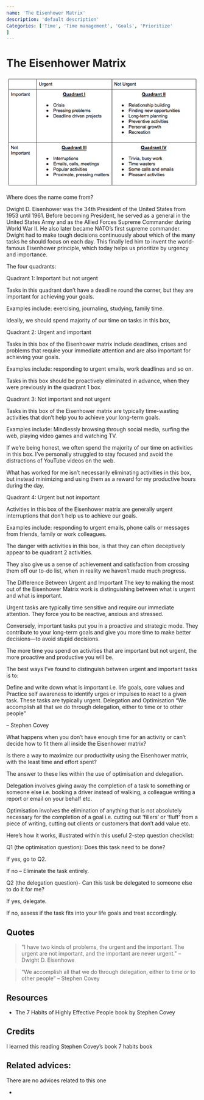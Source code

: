 ```yaml
---
name: 'The Eisenhower Matrix'
description: 'default description'
Categories: ['Time', 'Time management', 'Goals', 'Prioritize'
]
---
```

# The Eisenhower Matrix


![The Eisenhower Matrix](./assets/eisenhower-matrix.png)


Where does the name come from?

Dwight D. Eisenhower was the 34th President of the United States from 1953 until 1961. Before becoming President, he served as a general in the United States Army and as the Allied Forces Supreme Commander during World War II. He also later became NATO’s first supreme commander. Dwight had to make tough decisions continuously about which of the many tasks he should focus on each day. This finally led him to invent the world-famous Eisenhower principle, which today helps us prioritize by urgency and importance.

The four quadrants:

Quadrant 1: Important but not urgent

Tasks in this quadrant don’t have a deadline round the corner, but they are important for achieving your goals.

Examples include: exercising, journaling, studying, family time.

Ideally, we should spend majority of our time on tasks in this box,

Quadrant 2: Urgent and important

Tasks in this box of the Eisenhower matrix include deadlines, crises and problems that require your immediate attention and are also important for achieving your goals.

Examples include: responding to urgent emails, work deadlines and so on.

Tasks in this box should be proactively eliminated in advance, when they were previously in the quadrant 1 box.

Quadrant 3: Not important and not urgent

Tasks in this box of the Eisenhower matrix are typically time-wasting activities that don’t help you to achieve your long-term goals.

Examples include: Mindlessly browsing through social media, surfing the web, playing video games and watching TV.

If we’re being honest, we often spend the majority of our time on activities in this box. I’ve personally struggled to stay focused and avoid the distractions of YouTube videos on the web.

What has worked for me isn’t necessarily eliminating activities in this box, but instead minimizing and using them as a reward for my productive hours during the day.

Quadrant 4: Urgent but not important

Activities in this box of the Eisenhower matrix are generally urgent interruptions that don’t help us to achieve our goals.

Examples include: responding to urgent emails, phone calls or messages from friends, family or work colleagues.

The danger with activities in this box, is that they can often deceptively appear to be quadrant 2 activities.

They also give us a sense of achievement and satisfaction from crossing them off our to-do list, when in reality we haven’t made much progress.

The Difference Between Urgent and Important
The key to making the most out of the Eisenhower Matrix work is distinguishing between what is urgent and what is important.

Urgent tasks are typically time sensitive and require our immediate attention. They force you to be reactive, anxious and stressed.

Conversely, important tasks put you in a proactive and strategic mode. They contribute to your long-term goals and give you more time to make better decisions—to avoid stupid decisions.

The more time you spend on activities that are important but not urgent, the more proactive and productive you will be.

The best ways I’ve found to distinguish between urgent and important tasks is to:

Define and write down what is important i.e. life goals, core values and
Practice self awareness to identify urges or impulses to react to a given task. These tasks are typically urgent.
Delegation and Optimisation
“We accomplish all that we do through delegation, either to time or to other people”

– Stephen Covey

What happens when you don’t have enough time for an activity or can’t decide how to fit them all inside the Eisenhower matrix?

Is there a way to maximize our productivity using the Eisenhower matrix, with the least time and effort spent?

The answer to these lies within the use of optimisation and delegation.

Delegation involves giving away the completion of a task to something or someone else i.e. booking a driver instead of walking, a colleague writing a report or email on your behalf etc.

Optimisation involves the elimination of anything that is not absolutely necessary for the completion of a goal i.e. cutting out ‘fillers’ or ‘fluff’ from a piece of writing, cutting out clients or customers that don’t add value etc.

Here’s how it works, illustrated within this useful 2-step question checklist:

Q1 (the optimisation question): Does this task need to be done?

If yes, go to Q2.

If no – Eliminate the task entirely.

Q2 (the delegation question)- Can this task be delegated to someone else to do it for me?

If yes, delegate.

If no, assess if the task fits into your life goals and treat accordingly.


## Quotes

> "I have two kinds of problems, the urgent and the important. The urgent are not important, and the important are never urgent."
> – Dwight D. Eisenhowe

> “We accomplish all that we do through delegation, either to time or to other people”
> – Stephen Covey

## Resources

- The 7 Habits of Highly Effective People book by Stephen Covey


## Credits

I learned this reading Stephen Covey’s book 7 habits book

## Related advices:
There are no advices related to this one

- []()

